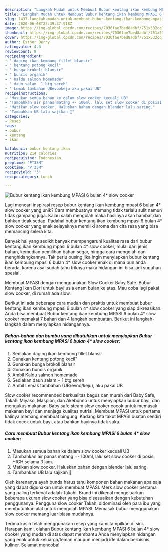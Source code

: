 ```yaml
---
description: "Langkah Mudah untuk Membuat Bubur kentang ikan kembung MPASI 6 bulan 4* slow cooker Anti Gagal"
title: "Langkah Mudah untuk Membuat Bubur kentang ikan kembung MPASI 6 bulan 4* slow cooker Anti Gagal"
slug: 1437-langkah-mudah-untuk-membuat-bubur-kentang-ikan-kembung-mpasi-6-bulan-4-slow-cooker-anti-gagal
date: 2020-06-08T23:39:37.918Z
image: https://img-global.cpcdn.com/recipes/7036fae7bed8adbf/751x532cq70/bubur-kentang-ikan-kembung-mpasi-6-bulan-4-slow-cooker-foto-resep-utama.jpg
thumbnail: https://img-global.cpcdn.com/recipes/7036fae7bed8adbf/751x532cq70/bubur-kentang-ikan-kembung-mpasi-6-bulan-4-slow-cooker-foto-resep-utama.jpg
cover: https://img-global.cpcdn.com/recipes/7036fae7bed8adbf/751x532cq70/bubur-kentang-ikan-kembung-mpasi-6-bulan-4-slow-cooker-foto-resep-utama.jpg
author: Esther Berry
ratingvalue: 4.6
reviewcount: 9
recipeingredient:
- " daging ikan kembung fillet blansir"
- " kentang potong kecil"
- " bunga brokoli blansir"
- " buncis organik"
- " Kaldu salmon homemade"
- " daun salam  1 btg sereh"
- " Lemak tambahan UBevookeju aku pakai UB"
recipeinstructions:
- "Masukan semua bahan ke dalam slow cooker kecuali UB"
- "Tambahkan air panas matang +- 100ml, lalu set slow cooker di posisi HIGH selama 3 jam."
- "Matikan slow cooker. Haluskan bahan dengan blender lalu saring."
- "Tambahkan UB lalu sajikan 💙"
categories:
- Resep
tags:
- bubur
- kentang
- ikan

katakunci: bubur kentang ikan 
nutrition: 214 calories
recipecuisine: Indonesian
preptime: "PT33M"
cooktime: "PT35M"
recipeyield: "3"
recipecategory: Lunch

---
```



![Bubur kentang ikan kembung MPASI 6 bulan 4* slow cooker](https://img-global.cpcdn.com/recipes/7036fae7bed8adbf/751x532cq70/bubur-kentang-ikan-kembung-mpasi-6-bulan-4-slow-cooker-foto-resep-utama.jpg)

Lagi mencari inspirasi resep bubur kentang ikan kembung mpasi 6 bulan 4* slow cooker yang unik? Cara membuatnya memang tidak terlalu sulit namun tidak gampang juga. Kalau salah mengolah maka hasilnya akan hambar dan bahkan tidak sedap. Padahal bubur kentang ikan kembung mpasi 6 bulan 4* slow cooker yang enak selayaknya memiliki aroma dan cita rasa yang bisa memancing selera kita.

Banyak hal yang sedikit banyak mempengaruhi kualitas rasa dari bubur kentang ikan kembung mpasi 6 bulan 4* slow cooker, mulai dari jenis bahan, kemudian pemilihan bahan segar, hingga cara mengolah dan menghidangkannya. Tak perlu pusing jika ingin menyiapkan bubur kentang ikan kembung mpasi 6 bulan 4* slow cooker enak di mana pun anda berada, karena asal sudah tahu triknya maka hidangan ini bisa jadi suguhan spesial.

Membuat MPASI dengan menggunakan Slow Cooker Baby Safe. Bubur Kentang Ikan Dori untuk bayi usia enam bulan ke atas. Mau coba lagi pakai slow cooker, di rumah ada slow.


Berikut ini ada beberapa cara mudah dan praktis untuk membuat bubur kentang ikan kembung mpasi 6 bulan 4* slow cooker yang siap dikreasikan. Anda bisa membuat Bubur kentang ikan kembung MPASI 6 bulan 4* slow cooker memakai 7 bahan dan 4 langkah pembuatan. Berikut ini langkah-langkah dalam menyiapkan hidangannya.

<!--inarticleads1-->

##### Bahan-bahan dan bumbu yang dibutuhkan untuk menyiapkan Bubur kentang ikan kembung MPASI 6 bulan 4* slow cooker:

1. Sediakan  daging ikan kembung fillet blansir
1. Gunakan  kentang potong kecil&#34;
1. Gunakan  bunga brokoli blansir
1. Gunakan  buncis organik
1. Ambil  Kaldu salmon homemade
1. Sediakan  daun salam + 1 btg sereh
1. Ambil  Lemak tambahan (UB/evoo/keju), aku pakai UB


Slow cooker recommended berkualitas bagus dan murah dari Baby Safe, Takahi,Miyako, Maspion, dan Akebonno untuk menyiapkan bubur bayi, dan mengukus makanan. Baby safe steam slow cooker cocok untuk memasak makanan bayi dan menjaga kualitas nutrisi. Membuat MPASI untuk pertama kalinya memang membuat bingung. Kadang kita takut MPASI buatan sendiri tidak cocok untuk bayi, atau bahkan bayinya tidak suka. 

<!--inarticleads2-->

##### Cara membuat Bubur kentang ikan kembung MPASI 6 bulan 4* slow cooker:

1. Masukan semua bahan ke dalam slow cooker kecuali UB
1. Tambahkan air panas matang +- 100ml, lalu set slow cooker di posisi HIGH selama 3 jam.
1. Matikan slow cooker. Haluskan bahan dengan blender lalu saring.
1. Tambahkan UB lalu sajikan 💙


Oleh karenanya ayah bunda harus tahu komponen bahan makanan apa saja yang dapat digunakan untuk membuat MPASI. Merk slow cooker pertama yang paling terkenal adalah Takahi. Brand ini dikenal mengeluarkan beberapa ukuran slow cooker yang bisa disesuaikan dengan kebutuhan penggunanya. Pengguna slow cooker Takahi didominasi oleh para ibu yang membutuhkan alat untuk mengolah MPASI. Memasak bubur menggunakan slow cooker memang luar biasa mudahnya. 

Terima kasih telah menggunakan resep yang kami tampilkan di sini. Harapan kami, olahan Bubur kentang ikan kembung MPASI 6 bulan 4* slow cooker yang mudah di atas dapat membantu Anda menyiapkan hidangan yang enak untuk keluarga/teman maupun menjadi ide dalam berbisnis kuliner. Selamat mencoba!

